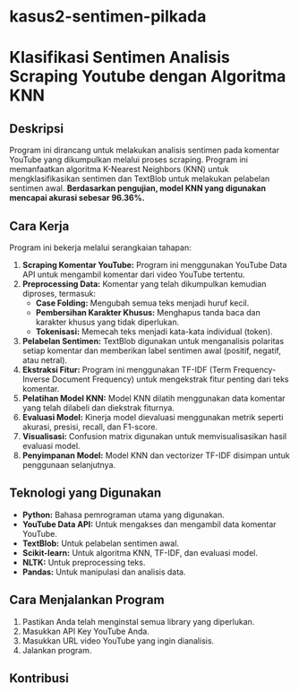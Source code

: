 # kasus2-sentimen-pilkada

# Klasifikasi Sentimen Analisis Scraping Youtube dengan Algoritma KNN

## Deskripsi

Program ini dirancang untuk melakukan analisis sentimen pada komentar YouTube yang dikumpulkan melalui proses scraping. Program ini memanfaatkan algoritma K-Nearest Neighbors (KNN) untuk mengklasifikasikan sentimen dan TextBlob untuk melakukan pelabelan sentimen awal. **Berdasarkan pengujian, model KNN yang digunakan mencapai akurasi sebesar 96.36%.**

## Cara Kerja

Program ini bekerja melalui serangkaian tahapan:

1. **Scraping Komentar YouTube:** Program ini menggunakan YouTube Data API untuk mengambil komentar dari video YouTube tertentu.
2. **Preprocessing Data:** Komentar yang telah dikumpulkan kemudian diproses, termasuk:
    - **Case Folding:** Mengubah semua teks menjadi huruf kecil.
    - **Pembersihan Karakter Khusus:** Menghapus tanda baca dan karakter khusus yang tidak diperlukan.
    - **Tokenisasi:** Memecah teks menjadi kata-kata individual (token).
3. **Pelabelan Sentimen:** TextBlob digunakan untuk menganalisis polaritas setiap komentar dan memberikan label sentimen awal (positif, negatif, atau netral).
4. **Ekstraksi Fitur:** Program ini menggunakan TF-IDF (Term Frequency-Inverse Document Frequency) untuk mengekstrak fitur penting dari teks komentar.
5. **Pelatihan Model KNN:** Model KNN dilatih menggunakan data komentar yang telah dilabeli dan diekstrak fiturnya.
6. **Evaluasi Model:** Kinerja model dievaluasi menggunakan metrik seperti akurasi, presisi, recall, dan F1-score.
7. **Visualisasi:** Confusion matrix digunakan untuk memvisualisasikan hasil evaluasi model.
8. **Penyimpanan Model:** Model KNN dan vectorizer TF-IDF disimpan untuk penggunaan selanjutnya.

## Teknologi yang Digunakan

- **Python:** Bahasa pemrograman utama yang digunakan.
- **YouTube Data API:** Untuk mengakses dan mengambil data komentar YouTube.
- **TextBlob:** Untuk pelabelan sentimen awal.
- **Scikit-learn:** Untuk algoritma KNN, TF-IDF, dan evaluasi model.
- **NLTK:** Untuk preprocessing teks.
- **Pandas:** Untuk manipulasi dan analisis data.


## Cara Menjalankan Program

1. Pastikan Anda telah menginstal semua library yang diperlukan.
2. Masukkan API Key YouTube Anda.
3. Masukkan URL video YouTube yang ingin dianalisis.
4. Jalankan program.

## Kontribusi

